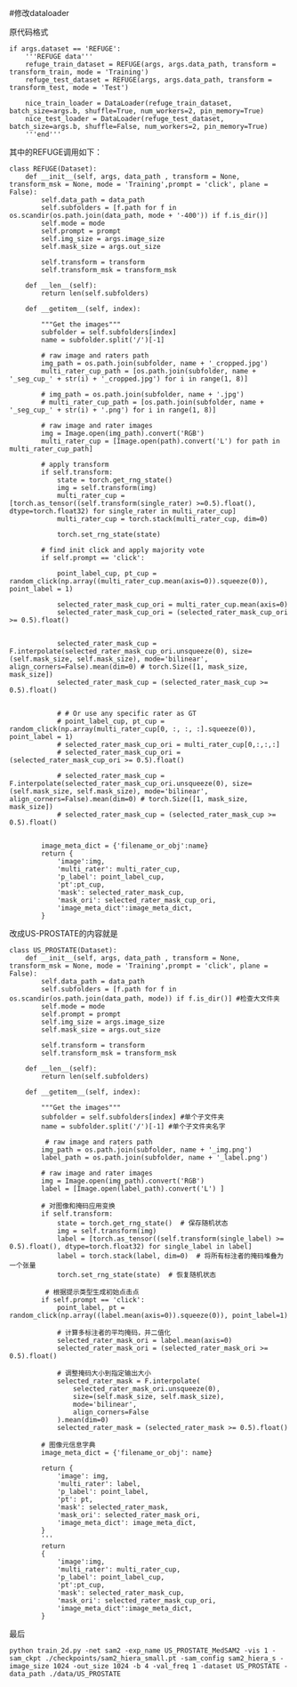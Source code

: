 #修改dataloader

原代码格式

    if args.dataset == 'REFUGE':
        '''REFUGE data'''
        refuge_train_dataset = REFUGE(args, args.data_path, transform = transform_train, mode = 'Training')
        refuge_test_dataset = REFUGE(args, args.data_path, transform = transform_test, mode = 'Test')

        nice_train_loader = DataLoader(refuge_train_dataset, batch_size=args.b, shuffle=True, num_workers=2, pin_memory=True)
        nice_test_loader = DataLoader(refuge_test_dataset, batch_size=args.b, shuffle=False, num_workers=2, pin_memory=True)
        '''end'''

其中的REFUGE调用如下：

	class REFUGE(Dataset):
	    def __init__(self, args, data_path , transform = None, transform_msk = None, mode = 'Training',prompt = 'click', plane = False):
	        self.data_path = data_path
	        self.subfolders = [f.path for f in os.scandir(os.path.join(data_path, mode + '-400')) if f.is_dir()]
	        self.mode = mode
	        self.prompt = prompt
	        self.img_size = args.image_size
	        self.mask_size = args.out_size
	
	        self.transform = transform
	        self.transform_msk = transform_msk
	
	    def __len__(self):
	        return len(self.subfolders)
	
	    def __getitem__(self, index):
	
	        """Get the images"""
	        subfolder = self.subfolders[index]
	        name = subfolder.split('/')[-1]
	
	        # raw image and raters path
	        img_path = os.path.join(subfolder, name + '_cropped.jpg')
	        multi_rater_cup_path = [os.path.join(subfolder, name + '_seg_cup_' + str(i) + '_cropped.jpg') for i in range(1, 8)]
	
	        # img_path = os.path.join(subfolder, name + '.jpg')
	        # multi_rater_cup_path = [os.path.join(subfolder, name + '_seg_cup_' + str(i) + '.png') for i in range(1, 8)]
	
	        # raw image and rater images
	        img = Image.open(img_path).convert('RGB')
	        multi_rater_cup = [Image.open(path).convert('L') for path in multi_rater_cup_path]
	
	        # apply transform
	        if self.transform:
	            state = torch.get_rng_state()
	            img = self.transform(img)
	            multi_rater_cup = [torch.as_tensor((self.transform(single_rater) >=0.5).float(), dtype=torch.float32) for single_rater in multi_rater_cup]
	            multi_rater_cup = torch.stack(multi_rater_cup, dim=0)
	
	            torch.set_rng_state(state)
	
	        # find init click and apply majority vote
	        if self.prompt == 'click':
	
	            point_label_cup, pt_cup = random_click(np.array((multi_rater_cup.mean(axis=0)).squeeze(0)), point_label = 1)
	            
	            selected_rater_mask_cup_ori = multi_rater_cup.mean(axis=0)
	            selected_rater_mask_cup_ori = (selected_rater_mask_cup_ori >= 0.5).float() 
	
	
	            selected_rater_mask_cup = F.interpolate(selected_rater_mask_cup_ori.unsqueeze(0), size=(self.mask_size, self.mask_size), mode='bilinear', align_corners=False).mean(dim=0) # torch.Size([1, mask_size, mask_size])
	            selected_rater_mask_cup = (selected_rater_mask_cup >= 0.5).float()
	
	
	            # # Or use any specific rater as GT
	            # point_label_cup, pt_cup = random_click(np.array(multi_rater_cup[0, :, :, :].squeeze(0)), point_label = 1)
	            # selected_rater_mask_cup_ori = multi_rater_cup[0,:,:,:]
	            # selected_rater_mask_cup_ori = (selected_rater_mask_cup_ori >= 0.5).float() 
	
	            # selected_rater_mask_cup = F.interpolate(selected_rater_mask_cup_ori.unsqueeze(0), size=(self.mask_size, self.mask_size), mode='bilinear', align_corners=False).mean(dim=0) # torch.Size([1, mask_size, mask_size])
	            # selected_rater_mask_cup = (selected_rater_mask_cup >= 0.5).float()
	
	
	        image_meta_dict = {'filename_or_obj':name}
	        return {
	            'image':img,
	            'multi_rater': multi_rater_cup, 
	            'p_label': point_label_cup,
	            'pt':pt_cup, 
	            'mask': selected_rater_mask_cup, 
	            'mask_ori': selected_rater_mask_cup_ori,
	            'image_meta_dict':image_meta_dict,
	        }
	

改成US-PROSTATE的内容就是

	class US_PROSTATE(Dataset):
	    def __init__(self, args, data_path , transform = None, transform_msk = None, mode = 'Training',prompt = 'click', plane = False):
	        self.data_path = data_path
	        self.subfolders = [f.path for f in os.scandir(os.path.join(data_path, mode)) if f.is_dir()] #检查大文件夹
	        self.mode = mode
	        self.prompt = prompt
	        self.img_size = args.image_size
	        self.mask_size = args.out_size
	
	        self.transform = transform
	        self.transform_msk = transform_msk
	
	    def __len__(self):
	        return len(self.subfolders)
	    
	    def __getitem__(self, index):
	
	        """Get the images"""
	        subfolder = self.subfolders[index] #单个子文件夹
	        name = subfolder.split('/')[-1] #单个子文件夹名字
	
	         # raw image and raters path
	        img_path = os.path.join(subfolder, name + '_img.png')
	        label_path = os.path.join(subfolder, name + '_label.png')
	
	        # raw image and rater images
	        img = Image.open(img_path).convert('RGB')
	        label = [Image.open(label_path).convert('L') ]
	
	        # 对图像和掩码应用变换
	        if self.transform:
	            state = torch.get_rng_state()  # 保存随机状态
	            img = self.transform(img)
	            label = [torch.as_tensor((self.transform(single_label) >= 0.5).float(), dtype=torch.float32) for single_label in label]
	            label = torch.stack(label, dim=0)  # 将所有标注者的掩码堆叠为一个张量
	            torch.set_rng_state(state)  # 恢复随机状态
	
	         # 根据提示类型生成初始点击点
	        if self.prompt == 'click':
	            point_label, pt = random_click(np.array((label.mean(axis=0)).squeeze(0)), point_label=1)
	            
	            # 计算多标注者的平均掩码，并二值化
	            selected_rater_mask_ori = label.mean(axis=0)
	            selected_rater_mask_ori = (selected_rater_mask_ori >= 0.5).float()
	
	            # 调整掩码大小到指定输出大小
	            selected_rater_mask = F.interpolate(
	                selected_rater_mask_ori.unsqueeze(0),
	                size=(self.mask_size, self.mask_size),
	                mode='bilinear',
	                align_corners=False
	            ).mean(dim=0)
	            selected_rater_mask = (selected_rater_mask >= 0.5).float()
	
	        # 图像元信息字典
	        image_meta_dict = {'filename_or_obj': name}
	
	        return {
	            'image': img,
	            'multi_rater': label,
	            'p_label': point_label,
	            'pt': pt,
	            'mask': selected_rater_mask,
	            'mask_ori': selected_rater_mask_ori,
	            'image_meta_dict': image_meta_dict,
	        }
	        '''
	        return
	        {
	            'image':img,
	            'multi_rater': multi_rater_cup, 
	            'p_label': point_label_cup,
	            'pt':pt_cup, 
	            'mask': selected_rater_mask_cup, 
	            'mask_ori': selected_rater_mask_cup_ori,
	            'image_meta_dict':image_meta_dict,
	        }
	      

最后

	python train_2d.py -net sam2 -exp_name US_PROSTATE_MedSAM2 -vis 1 -sam_ckpt ./checkpoints/sam2_hiera_small.pt -sam_config sam2_hiera_s -image_size 1024 -out_size 1024 -b 4 -val_freq 1 -dataset US_PROSTATE -data_path ./data/US_PROSTATE